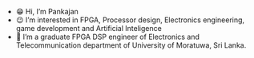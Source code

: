 - 😁 Hi, I’m Pankajan
- 😉 I’m interested in FPGA, Processor design, Electronics engineering, game development and Artificial Inteligence
- 🌱 I’m a graduate FPGA DSP engineer of Electronics and Telecommunication department of University of Moratuwa, Sri Lanka.

<!---
pankajan-T/pankajan-T is a ✨ special ✨ repository because its `README.md` (this file) appears on your GitHub profile.
You can click the Preview link to take a look at your changes.
--->
